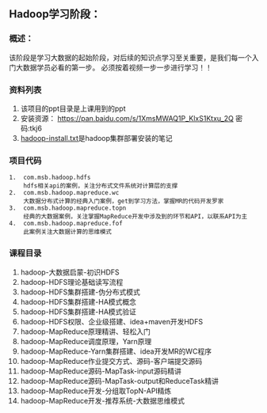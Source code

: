 ## Hadoop学习阶段：

### 概述：
该阶段是学习大数据的起始阶段，对后续的知识点学习至关重要，是我们每一个入门大数据学员必看的第一步。
必须按着视频一步一步进行学习！！


### 资料列表
1.  该项目的ppt目录是上课用到的ppt
2.  安装资源：
    https://pan.baidu.com/s/1XmsMWAQ1P_KlxS1Ktxu_2Q  密码:tkj6
3.  [hadoop-install.txt](./hadoop-install.txt)是hadoop集群部署安装的笔记

### 项目代码
```
1.  com.msb.hadoop.hdfs 
    hdfs相关api的案例，关注分布式文件系统对计算层的支撑
2.  com.msb.hadoop.mapreduce.wc
    大数据分布式计算的经典入门案例，get到学习方法，掌握MR的代码开发罗家
3.  com.msb.hadoop.mapreduce.topn
    经典的大数据案例，关注掌握MapReduce开发中涉及到的环节和API，以联系API为主
4.  com.msb.hadoop.mapreduce.fof
    此案例关注大数据计算的思维模式
```
### 课程目录

1.  hadoop-大数据启蒙-初识HDFS
2.  hadoop-HDFS理论基础读写流程
3.  hadoop-HDFS集群搭建-伪分布式模式
4.  hadoop-HDFS集群搭建-HA模式概念
5.  hadoop-HDFS集群搭建-HA模式验证
6.  hadoop-HDFS权限、企业级搭建、idea+maven开发HDFS
7.  hadoop-MapReduce原理精讲、轻松入门
8.  hadoop-MapReduce调度原理，Yarn原理
9.  hadoop-MapReduce-Yarn集群搭建、idea开发MR的WC程序
10.  hadoop-MapReduce作业提交方式、源码-客户端提交源码
11.  hadoop-MapReduce源码-MapTask-input源码精讲
12.  hadoop-MapReduce源码-MapTask-output和ReduceTask精讲
13.  hadoop-MapReduce开发-分组取TopN-API精炼
14.  hadoop-MapReduce开发-推荐系统-大数据思维模式
